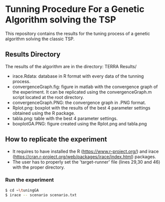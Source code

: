 # Tunning Procedure For a Genetic Algorithm solving the TSP
This repository contains the results for the tuning process of a genetic algorithm solving the classic TSP.

## Results Directory
The results of the algorithm are in the directory: TERRA Results/
  - irace.Rdata: database in R format with every data of the tunning process.
  - convergenceGraph.fig: figure in matlab with the convergence graph of the experiment. It can be replicated using the convergenceGraph.m script located at the root directory.
  - convergenceGraph.PNG: the convergence graph in .PNG format.
  - Rplot.png: boxplot with the results of the best 4 parameter settings obtained using the R package.
  - tabla.png: table with the best 4 parameter settings.
  - boxplotGA.PNG: figure created using the Rplot.png and tabla.png

## How to replicate the experiment
 - It requires to have installed the R (https://www.r-project.org/) and irace (https://cran.r-project.org/web/packages/irace/index.html) packages.
 - The user has to properly set the 'target-runner' file (lines 29,30 and 46) with the proper directory.
### Run the experiment
 ```sh
$ cd ~\tuningGA
$ irace -- scenario scenario.txt
```
 
 
